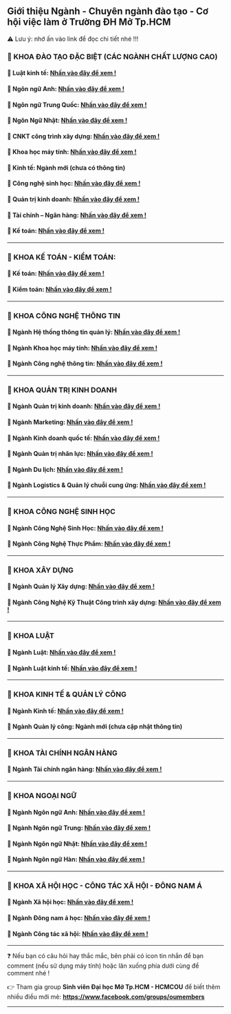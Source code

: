 ## Giới thiệu Ngành - Chuyên ngành đào tạo - Cơ hội việc làm ở Trường ĐH Mở Tp.HCM

⚠ Lưu ý: nhớ ấn vào link để đọc chi tiết nhé !!!

### 📃 KHOA ĐÀO TẠO ĐẶC BIỆT (CÁC NGÀNH CHẤT LƯỢNG CAO)

#### 📌 Luật kinh tế: [Nhấn vào đây để xem !](https://ou-community.gitbook.io/so-tay-tuyen-sinh-ou/gioi-thieu-khoa-nganh-dao-tao/khoa-dao-tao-dac-biet-cac-nganh-clc/nganh-luat-kinh-te-clc)

#### 📌 Ngôn ngữ Anh: [Nhấn vào đây để xem !](https://ou-community.gitbook.io/so-tay-tuyen-sinh-ou/gioi-thieu-khoa-nganh-dao-tao/khoa-dao-tao-dac-biet-cac-nganh-clc/nganh-ngon-ngu-anh-clc)

#### 📌 Ngôn ngữ Trung Quốc: [Nhấn vào đây để xem !](https://ou-community.gitbook.io/so-tay-tuyen-sinh-ou/gioi-thieu-khoa-nganh-dao-tao/khoa-dao-tao-dac-biet-cac-nganh-clc/nganh-ngon-ngu-trung-clc)

#### 📌 Ngôn Ngữ Nhật: [Nhấn vào đây để xem !](https://ou-community.gitbook.io/so-tay-tuyen-sinh-ou/gioi-thieu-khoa-nganh-dao-tao/khoa-dao-tao-dac-biet-cac-nganh-clc/nganh-ngon-ngu-nhat-clc)

#### 📌 CNKT công trình xây dựng: [Nhấn vào đây để xem !](https://ou-community.gitbook.io/so-tay-tuyen-sinh-ou/gioi-thieu-khoa-nganh-dao-tao/khoa-dao-tao-dac-biet-cac-nganh-clc/nganh-cnkt-cong-trinh-xay-dung-clc)

#### 📌 Khoa học máy tính: [Nhấn vào đây để xem !](https://ou-community.gitbook.io/so-tay-tuyen-sinh-ou/gioi-thieu-khoa-nganh-dao-tao/khoa-dao-tao-dac-biet-cac-nganh-clc/nganh-khoa-hoc-may-tinh-clc)

#### 📌 Kinh tế: Ngành mới (chưa có thông tin)

#### 📌 Công nghệ sinh học: [Nhấn vào đây để xem !](https://ou-community.gitbook.io/so-tay-tuyen-sinh-ou/gioi-thieu-khoa-nganh-dao-tao/khoa-dao-tao-dac-biet-cac-nganh-clc/nganh-cong-nghe-sinh-hoc-clc)

#### 📌 Quản trị kinh doanh: [Nhấn vào đây để xem !](https://ou-community.gitbook.io/so-tay-tuyen-sinh-ou/gioi-thieu-khoa-nganh-dao-tao/khoa-dao-tao-dac-biet-cac-nganh-clc/nganh-quan-tri-kinh-doanh-clc)

#### 📌 Tài chính – Ngân hàng: [Nhấn vào đây để xem !](https://ou-community.gitbook.io/so-tay-tuyen-sinh-ou/gioi-thieu-khoa-nganh-dao-tao/khoa-dao-tao-dac-biet-cac-nganh-clc/nganh-tai-chinh-ngan-hang-clc)

#### 📌 Kế toán: [Nhấn vào đây để xem !](https://ou-community.gitbook.io/so-tay-tuyen-sinh-ou/gioi-thieu-khoa-nganh-dao-tao/khoa-dao-tao-dac-biet-cac-nganh-clc/nganh-ke-toan-clc)

-----------------
### 📃 KHOA KẾ TOÁN - KIỂM TOÁN:

#### 📌 Kế toán: [Nhấn vào đây để xem !](https://ou-community.gitbook.io/so-tay-tuyen-sinh-ou/gioi-thieu-khoa-nganh-dao-tao/khoa-ke-toan-kiem-toan/nganh-ke-toan)

#### 📌 Kiểm toán: [Nhấn vào đây để xem !](https://ou-community.gitbook.io/so-tay-tuyen-sinh-ou/gioi-thieu-khoa-nganh-dao-tao/khoa-ke-toan-kiem-toan/nganh-kiem-toan)

-----------------
### 📃 KHOA CÔNG NGHỆ THÔNG TIN

#### 📌 Ngành Hệ thống thông tin quản lý: [Nhấn vào đây để xem !](https://ou-community.gitbook.io/so-tay-tuyen-sinh-ou/gioi-thieu-khoa-nganh-dao-tao/khoa-cong-nghe-thong-tin/nganh-he-thong-thong-tin-quan-ly)

#### 📌 Ngành Khoa học máy tính: [Nhấn vào đây để xem !](https://ou-community.gitbook.io/so-tay-tuyen-sinh-ou/gioi-thieu-khoa-nganh-dao-tao/khoa-cong-nghe-thong-tin/nganh-khoa-hoc-may-tinh)

#### 📌 Ngành Công nghệ thông tin: [Nhấn vào đây để xem !](https://ou-community.gitbook.io/so-tay-tuyen-sinh-ou/gioi-thieu-khoa-nganh-dao-tao/khoa-cong-nghe-thong-tin/nganh-cong-nghe-thong-tin)

-----------------
### 📃 KHOA QUẢN TRỊ KINH DOANH

#### 📌 Ngành Quản trị kinh doanh: [Nhấn vào đây để xem !](https://ou-community.gitbook.io/so-tay-tuyen-sinh-ou/gioi-thieu-khoa-nganh-dao-tao/khoa-quan-tri-kinh-doanh/nganh-quan-tri-kinh-doanh)

#### 📌 Ngành Marketing: [Nhấn vào đây để xem !](https://ou-community.gitbook.io/so-tay-tuyen-sinh-ou/gioi-thieu-khoa-nganh-dao-tao/khoa-quan-tri-kinh-doanh/nganh-marketing)

#### 📌 Ngành Kinh doanh quốc tế: [Nhấn vào đây để xem !](https://ou-community.gitbook.io/so-tay-tuyen-sinh-ou/gioi-thieu-khoa-nganh-dao-tao/khoa-quan-tri-kinh-doanh/nganh-kinh-doanh-quoc-te)

#### 📌 Ngành Quản trị nhân lực: [Nhấn vào đây để xem !](https://ou-community.gitbook.io/so-tay-tuyen-sinh-ou/gioi-thieu-khoa-nganh-dao-tao/khoa-quan-tri-kinh-doanh/nganh-quan-tri-nhan-luc)

#### 📌 Ngành Du lịch: [Nhấn vào đây để xem !](https://ou-community.gitbook.io/so-tay-tuyen-sinh-ou/gioi-thieu-khoa-nganh-dao-tao/khoa-quan-tri-kinh-doanh/nganh-du-lich)

#### 📌 Ngành Logistics & Quản lý chuỗi cung ứng: [Nhấn vào đây để xem !](https://ou-community.gitbook.io/so-tay-tuyen-sinh-ou/gioi-thieu-khoa-nganh-dao-tao/khoa-quan-tri-kinh-doanh/nganh-logistics-and-quan-ly-chuoi-cung-ung)

-----------------
### 📃 KHOA CÔNG NGHỆ SINH HỌC

#### 📌 Ngành Công Nghệ Sinh Học: [Nhấn vào đây để xem !](https://ou-community.gitbook.io/so-tay-tuyen-sinh-ou/gioi-thieu-khoa-nganh-dao-tao/khoa-cong-nghe-sinh-hoc/nganh-cong-nghe-sinh-hoc)

#### 📌 Ngành Công Nghệ Thực Phẩm: [Nhấn vào đây để xem !](https://ou-community.gitbook.io/so-tay-tuyen-sinh-ou/gioi-thieu-khoa-nganh-dao-tao/khoa-cong-nghe-sinh-hoc/nganh-cong-nghe-thuc-pham)

-----------------
### 📃 KHOA XÂY DỰNG

#### 📌 Ngành Quản lý Xây dựng: [Nhấn vào đây để xem !](https://ou-community.gitbook.io/so-tay-tuyen-sinh-ou/gioi-thieu-khoa-nganh-dao-tao/khoa-xay-dung/nganh-quan-ly-xay-dung)

#### 📌 Ngành Công Nghệ Kỹ Thuật Công trình xây dựng: [Nhấn vào đây để xem !](https://ou-community.gitbook.io/so-tay-tuyen-sinh-ou/gioi-thieu-khoa-nganh-dao-tao/khoa-xay-dung/nganh-cong-nghe-ky-thuat-cong-trinh-xay-dung)

-----------------
### 📃 KHOA LUẬT

#### 📌 Ngành Luật: [Nhấn vào đây để xem !](https://ou-community.gitbook.io/so-tay-tuyen-sinh-ou/gioi-thieu-khoa-nganh-dao-tao/khoa-luat/nganh-luat)

#### 📌 Ngành Luật kinh tế: [Nhấn vào đây để xem !](https://ou-community.gitbook.io/so-tay-tuyen-sinh-ou/gioi-thieu-khoa-nganh-dao-tao/khoa-luat/nganh-luat-kinh-te)

-----------------
### 📃 KHOA KINH TẾ & QUẢN LÝ CÔNG

#### 📌 Ngành Kinh tế: [Nhấn vào đây để xem !](https://ou-community.gitbook.io/so-tay-tuyen-sinh-ou/gioi-thieu-khoa-nganh-dao-tao/khoa-kinh-te-and-quan-ly-cong/nganh-kinh-te)

#### 📌 Ngành Quản lý công: Ngành mới (chưa cập nhật thông tin)

-----------------
### 📃 KHOA TÀI CHÍNH NGÂN HÀNG

#### 📌 Ngành Tài chính ngân hàng: [Nhấn vào đây để xem !](https://ou-community.gitbook.io/so-tay-tuyen-sinh-ou/gioi-thieu-khoa-nganh-dao-tao/khoa-tai-chinh-ngan-hang/nganh-tai-chinh-ngan-hang)

-----------------
### 📃 KHOA NGOẠI NGỮ

#### 📌 Ngành Ngôn ngữ Anh: [Nhấn vào đây để xem !](https://ou-community.gitbook.io/so-tay-tuyen-sinh-ou/gioi-thieu-khoa-nganh-dao-tao/khoa-ngoai-ngu/nganh-ngon-ngu-anh)

#### 📌 Ngành Ngôn ngữ Trung: [Nhấn vào đây để xem !](https://ou-community.gitbook.io/so-tay-tuyen-sinh-ou/gioi-thieu-khoa-nganh-dao-tao/khoa-ngoai-ngu/nganh-ngon-ngu-trung)

#### 📌 Ngành Ngôn ngữ Nhật: [Nhấn vào đây để xem !](https://ou-community.gitbook.io/so-tay-tuyen-sinh-ou/gioi-thieu-khoa-nganh-dao-tao/khoa-ngoai-ngu/nganh-ngon-ngu-nhat)

#### 📌 Ngành Ngôn ngữ Hàn: [Nhấn vào đây để xem !](https://ou-community.gitbook.io/so-tay-tuyen-sinh-ou/gioi-thieu-khoa-nganh-dao-tao/khoa-ngoai-ngu/nganh-ngon-ngu-han)

-----------------
### 📃 KHOA XÃ HỘI HỌC - CÔNG TÁC XÃ HỘI - ĐÔNG NAM Á

#### 📌 Ngành Xã hội học: [Nhấn vào đây để xem !](https://ou-community.gitbook.io/so-tay-tuyen-sinh-ou/gioi-thieu-khoa-nganh-dao-tao/khoa-xa-hoi-hoc-cong-tac-xa-hoi-dong-nam-a/nganh-xa-hoi-hoc)

#### 📌 Ngành Đông nam á học: [Nhấn vào đây để xem !](https://ou-community.gitbook.io/so-tay-tuyen-sinh-ou/gioi-thieu-khoa-nganh-dao-tao/khoa-xa-hoi-hoc-cong-tac-xa-hoi-dong-nam-a/nganh-dong-nam-a-hoc)

#### 📌 Ngành Công tác xã hội: [Nhấn vào đây để xem !](https://ou-community.gitbook.io/so-tay-tuyen-sinh-ou/gioi-thieu-khoa-nganh-dao-tao/khoa-xa-hoi-hoc-cong-tac-xa-hoi-dong-nam-a/nganh-cong-tac-xa-hoi)

---

❓ Nếu bạn có câu hỏi hay thắc mắc, bên phải có icon tin nhắn để bạn comment (nếu sử dụng máy tính) hoặc lăn xuống phía dưới cùng để comment nhé !

👉 Tham gia group **Sinh viên Đại học Mở Tp.HCM - HCMCOU** để biết thêm nhiều điều mới mẻ: **https://www.facebook.com/groups/oumembers**

---